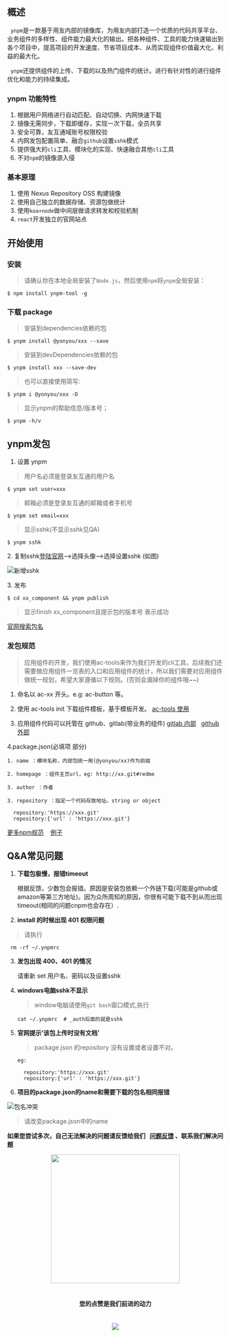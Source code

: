 
<h2 id="link1"> 概述 </h2>

&nbsp;&nbsp;`ynpm`是一款基于用友内部的镜像库，为用友内部打造一个优质的代码共享平台、业务组件的多样性、组件能力最大化的输出。把各种组件、工具的能力快速输出到各个项目中，提高项目的开发速度、节省项目成本、从而实现组件价值最大化、利益的最大化。
  
&nbsp;&nbsp;`ynpm`还提供组件的上传、下载的以及热门组件的统计。进行有针对性的进行组件优化和能力的持续集成。


### ynpm 功能特性

 1. 根据用户网络进行自动匹配、自动切换、内网快速下载
 2. 镜像无需同步，下载即缓存，实现一次下载，全员共享
 3. 安全可靠，友互通域账号权限校验
 4. 内网发包配置简单、融合`github`设置`sshk`模式
 5. 提供强大的`cli`工具、模块化的实现、快速融合其他`cli`工具
 6. 不对`npm`的镜像源入侵
  
### 基本原理

 1. 使用 Nexus Repository OSS 构建镜像
 2. 使用自己独立的数据存储、资源包做统计
 3. 使用`koa+node`做中间层做请求转发和校验机制
 4. `react`开发独立的官网站点

<h2 id="link2"> 开始使用 </h2>

### 安装

>请确认你在本地全局安装了`Node.js`，然后使用`npm`将`ynpm`全局安装：

```
$ npm install ynpm-tool -g	
```

### 下载 package 

> 安装到dependencies依赖的包

``` 
$ ynpm install @yonyou/xxx --save
``` 

> 安装到devDependencies依赖的包 

``` 
$ ynpm install xxx --save-dev
```

> 也可以直接使用简写:

```
$ ynpm i @yonyou/xxx -D
```

> 显示ynpm的帮助信息/版本号；

```
$ ynpm -h/v
```

<h2 id="link3"> ynpm发包 </h2>

1. 设置 ynpm

>用户名必须是登录友互通的用户名

```
$ ynpm set user=xxx
```

>邮箱必须是登录友互通的邮箱或者手机号

```
$ ynpm set email=xxx

```
>显示sshk(不显示sshk见QA)

```
$ ynpm sshk
```

2.&nbsp;复制sshk[登陆官网](https://package.yonyoucloud.com/)-->选择头像-->选择设置sshk (如图)

![新增sshk](http://iuap-design-cdn.oss-cn-beijing.aliyuncs.com/static/ynpm/image/8194969-cda1b44fc7272cab.jpeg)

3.&nbsp;发布

```
$ cd xx_component && ynpm publish
```

>显示finish xx_component且提示包的版本号 表示成功

 [官网搜索包名](https://package.yonyoucloud.com)

 
<h3 id="link4"> 发包规范 </h3>
  
> 应用组件的开发，我们使用ac-tools来作为我们开发的cli工具，后续我们还需要做应用组件一览表的入口和应用组件的统计，所以我们需要对应用组件做统一规划，希望大家遵循以下规则。(否则会漏掉你的组件哦~~)
  
1. 命名以 ac-xx 开头。e.g: ac-button 等。

2. 使用 ac-tools init 下载组件模板，基于模板开发。 
    [ac-tools 使用](https://github.com/tinper-acs)

3. 应用组件代码可以托管在 github、gitlab(带业务的组件) 
[gitlab 内部](http://git.yonyou.com/tinper-acs)&nbsp;&nbsp; [github 外部](https://github.com/tinper-acs)

4.package.json(必填项 部分)

    1. name ：模块名称，内部包统一用(@yonyou/xx)作为前缀

    2. homepage ：组件主页url，eg: http://xx.git#redme

    3. author ：作者

    3. repository ：指定一个代码存放地址。string or object

      repository:'https://xxx.git' 
      repository:{'url' : 'https://xxx.git'}
 

[更多npm规范](https://docs.npmjs.com/files/package.json)   &nbsp;&nbsp; [例子](https://github.com/tinper-acs/ac-button/blob/master/package.json)


	 
<h2 id="link5"> Q&A常见问题 </h2>


1. <strong>下载包极慢，报错timeout</strong>
    
    根据反馈，少数包会报错。原因是安装包依赖一个外链下载(可能是github或amazon等第三方地址)。因为众所周知的原因，你很有可能下载不到从而出现timeout(相同的问题cnpm也会存在）.

2. <strong>install 的时候出现 401 权限问题</strong>
  
  >请执行   
  
  ```
   rm -rf ~/.ynpmrc
  ```
3. <strong>发包出现 400、401 的情况</strong>

    请重新 set 用户名、密码以及设置sshk
   
4. <strong>windows电脑sshk不显示</strong>
    > window电脑请使用`git bash`窗口模式,执行
    
    ```
    cat ~/.ynpmrc  # _auth后面的就是sshk
    ```
     
5. <strong>官网提示‘该包上传时没有文档’</strong>
    > package.json 的repository 没有设置或者设置不对。
    
    ```
    eg: 
    
	  repository:'https://xxx.git' 
	  repository:{'url' : 'https://xxx.git'}
    ```

6. <strong>项目的package.json的name和需要下载的包名相同报错</strong>

![包名冲突](http://upload-images.jianshu.io/upload_images/8194969-c40bebe218624e98?imageMogr2/auto-orient/strip%7CimageView2/2/w/1240)

> 请改变package.json中的name


<strong>如果您尝试多次，自己无法解决的问题请反馈给我们 &nbsp; 
[问题反馈](https://github.com/iuap-design/ynpm-tool/issues) 、联系我们解决问题</strong> 

<center>
  <img src="http://iuap-design-cdn.oss-cn-beijing.aliyuncs.com/static/ynpm/image/team2001.png" width="300" hegiht="100" align=center /></center>

</br>

#### <center>您的点赞是我们前进的动力</center></br>


<center>
  <img src="http://iuap-design-cdn.oss-cn-beijing.aliyuncs.com/static/ynpm/image/team1001.png" align=center /></center>



